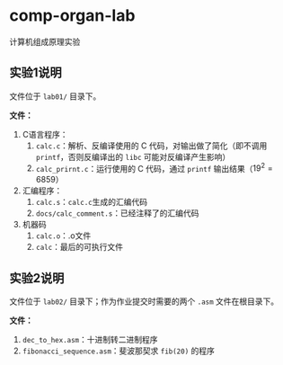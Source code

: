 # comp-organ-lab
计算机组成原理实验

## 实验1说明

文件位于 `lab01/` 目录下。

**文件：**

1. C语言程序：
   1. `calc.c`：解析、反编译使用的 C 代码，对输出做了简化（即不调用 `printf`，否则反编译出的 `libc` 可能对反编译产生影响）
   2. `calc_prirnt.c`：运行使用的 C 代码，通过 `printf` 输出结果（$19^2 = 6859$）
2. 汇编程序：
   1. `calc.s`：`calc.c`生成的汇编代码
   2. `docs/calc_comment.s`：已经注释了的汇编代码
3. 机器码
   1. `calc.o`：.o文件
   2. `calc`：最后的可执行文件

## 实验2说明

文件位于 `lab02/` 目录下；作为作业提交时需要的两个 `.asm` 文件在根目录下。

**文件：**

1. `dec_to_hex.asm`：十进制转二进制程序
2. `fibonacci_sequence.asm`：斐波那契求 `fib(20)` 的程序